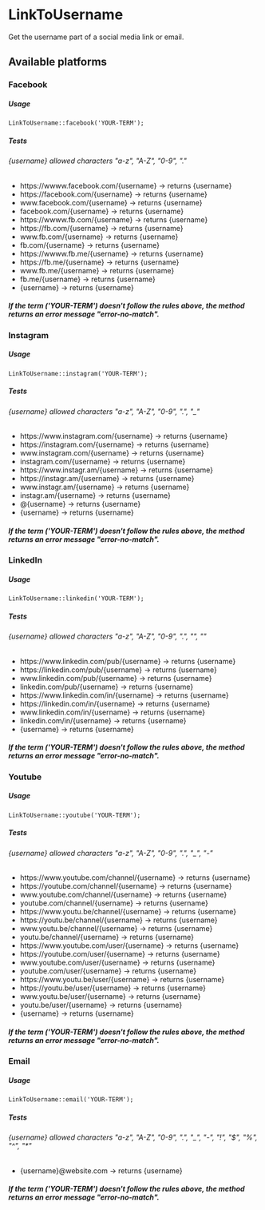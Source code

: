 # LinkToUsername
Get the username part of a social media link or email.

## Available platforms

### Facebook
##### Usage
```
LinkToUsername::facebook('YOUR-TERM');
```
##### Tests
###### {username} allowed characters "a-z", "A-Z", "0-9", "."
- https://<span>wwww.facebook</span>.com/{username} -> returns {username} 
- https://<span>facebook</span>.com/{username} -> returns {username} 
- ww<span>w.facebook</span>.com/{username} -> returns {username}
- <span>facebook</span>.com/{username} -> returns {username}
- https://<span>wwww.fb</span>.com/{username} -> returns {username}
- https://<span>fb</span>.com/{username} -> returns {username}
- ww<span>w.fb</span>.com/{username} -> returns {username}
- <span>fb</span>.com/{username} -> returns {username}
- https://<span>wwww.fb</span>.me/{username} -> returns {username}
- https://<span>fb</span>.me/{username} -> returns {username}
- ww<span>w.fb</span>.me/{username} -> returns {username}
- <span>fb</span>.me/{username} -> returns {username}
- {username} -> returns {username}
##### If the term ('YOUR-TERM') doesn't follow the rules above, the method returns an error message "error-no-match".

### Instagram
##### Usage
```
LinkToUsername::instagram('YOUR-TERM');
```
##### Tests
###### {username} allowed characters "a-z", "A-Z", "0-9", ".", "_"
- https://<span>w<i></i>ww.<i></i>instagram</span>.com/{username} -> returns {username}
- https://<span>instagram</span>.com/{username} -> returns {username}
- ww<span>w.instagram</span>.com/{username} -> returns {username}
- instagram</span>.com/{username} -> returns {username}
- https://<span>ww<i></i>w.<i></i>instagr</span>.am/{username} -> returns {username}
- https://<span>instagr</span>.am/{username} -> returns {username}
- ww<span>w.instagr</span>.am/{username} -> returns {username}
- instagr</span>.am/{username} -> returns {username}
- @{username} -> returns {username}
- {username} -> returns {username}
##### If the term ('YOUR-TERM') doesn't follow the rules above, the method returns an error message "error-no-match".

### LinkedIn
##### Usage
```
LinkToUsername::linkedin('YOUR-TERM');
```
##### Tests
###### {username} allowed characters "a-z", "A-Z", "0-9", ".", "_", "_"
- https://<span>ww<i></i>w.<i></i>linkedin.</span>com/pub/{username} -> returns {username}
- https://<span>linkedin.</span>com/pub/{username} -> returns {username}
- ww<i></i>w.<span>linkedin.</span>com/pub/{username} -> returns {username}
- linkedin.<span>com/pub/{username} -> returns {username}
- https://<span>ww<i></i>w.<i></i>linkedin.</span>com/in/{username} -> returns {username}
- https://<span>linkedin.</span>com/in/{username} -> returns {username}
- ww<i></i>w.<span>linkedin.</span>com/in/{username} -> returns {username}
- linkedin.<span>com/in/{username} -> returns {username}
- {username} -> returns {username}
##### If the term ('YOUR-TERM') doesn't follow the rules above, the method returns an error message "error-no-match".

### Youtube
##### Usage
```
LinkToUsername::youtube('YOUR-TERM');
```
##### Tests
###### {username} allowed characters "a-z", "A-Z", "0-9", ".", "_", "-"
- https://<i></i>ww<i></i>w<i></i>.youtube.<i></i>com/channel/{username} -> returns {username}
- https://<span>youtube.</span>com/channel/{username} -> returns {username}
- ww<i></i>w.<span>youtube.</span>com/channel/{username} -> returns {username}
- youtube.<span>com/channel/{username} -> returns {username}
- https://<span>w<i></i>ww.<i></i>youtu.</span>be/channel/{username} -> returns {username}
- https://<span>youtu.</span>be/channel/{username} -> returns {username}
- ww<i></i>w.<span>youtu.</span>be/channel/{username} -> returns {username}
- youtu.<span>be/channel/{username} -> returns {username}
- https://<span>ww<i></i>w.<i></i>youtube.</span>com/user/{username} -> returns {username}
- https://<span>youtube.</span>com/user/{username} -> returns {username}
- ww<i></i>w.<span>youtube.</span>com/user/{username} -> returns {username}
- youtube.<span>com/user/{username} -> returns {username}
- https://<span>ww<i></i>w.<i></i>youtu.</span>be/user/{username} -> returns {username}
- https://<span>youtu.</span>be/user/{username} -> returns {username}
- w<i></i>ww.<span>youtu.</span>be/user/{username} -> returns {username}
- youtu<span>.be/user/{username} -> returns {username}
- {username} -> returns {username}
##### If the term ('YOUR-TERM') doesn't follow the rules above, the method returns an error message "error-no-match".
  
### Email
##### Usage
```
LinkToUsername::email('YOUR-TERM');
```
##### Tests
###### {username} allowed characters "a-z", "A-Z", "0-9", ".", "_", "-", "!", "$", "%", "^", "*"
- {username}@website.com -> returns {username}
##### If the term ('YOUR-TERM') doesn't follow the rules above, the method returns an error message "error-no-match".
